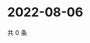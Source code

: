 # 2022-08-06

共 0 条

<!-- BEGIN WEIBO -->
<!-- 最后更新时间 Sat Aug 06 2022 03:13:59 GMT+0800 (China Standard Time) -->

<!-- END WEIBO -->
